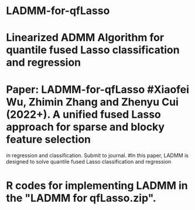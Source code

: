 # LADMM-for-qfLasso
# Linearized ADMM Algorithm for quantile fused Lasso classification and regression
# Paper: LADMM-for-qfLasso #Xiaofei Wu, Zhimin Zhang and Zhenyu Cui (2022+). A unified fused Lasso approach for sparse and blocky feature selection
in regression and classification. Submit to journal. #In this paper, LADMM is designed to solve quantile fused Lasso classification and regression 
# R codes for implementing LADMM in the "LADMM for qfLasso.zip".
